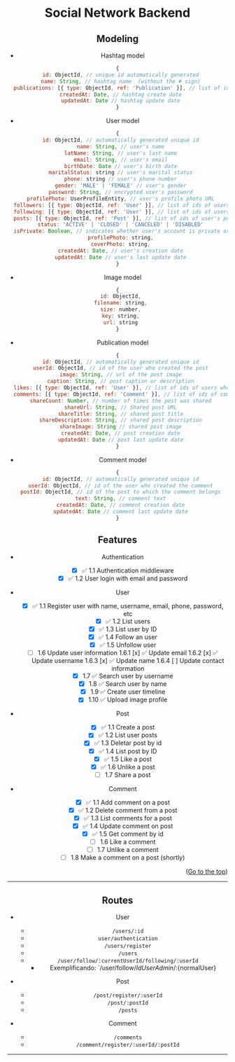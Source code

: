 <div id="top" align="center">

# Social Network Backend

## Modeling

- Hashtag model

```javascript
{
  id: ObjectId, // unique id automatically generated
  name: String, // hashtag name  (without the # sign)
  publications: [{ type: ObjectId, ref: 'Publication' }], // list of ids of publications that use the hashtag
  createdAt: Date, // hashtag create date
  updatedAt: Date // hashtag update date
}
```

- User model

```javascript
{
  id: ObjectId, // automatically generated unique id
  name: String, // user's name
  latName: String, // user's last name
  email: String, // user's email
  birthDate: Date // user's birth date
  maritalStatus: string // user's marital status
  phone: string // user's phone number
  gender: 'MALE' | 'FEMALE' // user's gender
  password: String, // encrypted user's password
  profilePhoto: UserProfileEntity, // user's profile photo URL
  followers: [{ type: ObjectId, ref: 'User' }], // list of ids of users who follow this user
  following: [{ type: ObjectId, ref: 'User' }], // list of ids of users whom this user follows
  posts: [{ type: ObjectId, ref: 'Post' }], // list of ids of user's posts
  status: 'ACTIVE' | 'CLOSED' | 'CANCELED' | 'DISABLED'
  isPrivate: Boolean, // indicates whether user's account is private or not
  profilePhoto: string,
  coverPhoto: string,
  createdAt: Date, // user's creation date
  updatedAt: Date // user's last update date
}
```

- Image model

```javascript
{
  id: ObjectId,
  filename: string,
  size: number,
  key: string,
  url: string
}
```

- Publication model

```javascript
{
  id: ObjectId, // automatically generated unique id
  userId: ObjectId, // id of the user who created the post
  image: String, // url of the post image
  caption: String, // post caption or description
  likes: [{ type: ObjectId, ref: 'User' }], // list of ids of users who liked the post
  comments: [{ type: ObjectId, ref: 'Comment' }], // list of ids of comments on the post
  shareCount: Number, // number of times the post was shared
  shareUrl: String, // Shared post URL
  shareTitle: String, // shared post title
  shareDescription: String, // shared post description
  shareImage: String // shared post image
  createdAt: Date, // post creation date
  updatedAt: Date // post last update date
}
```

- Comment model

```javascript
{
  id: ObjectId, // automatically generated unique id
  userId: ObjectId, // id of the user who created the comment
  postId: ObjectId, // id of the post to which the comment belongs
  text: String, // comment text
  createdAt: Date, // comment creation date
  updatedAt: Date // comment last update date
}
```

## Features

- Authentication

  - [x] ✅ 1.1 Authentication middleware
  - [x] ✅ 1.2 User login with email and password

- User

  - [x] ✅ 1.1 Register user with name, username, email, phone, password, etc
  - [x] ✅ 1.2 List users
  - [x] ✅ 1.3 List user by ID
  - [x] ✅ 1.4 Follow an user
  - [x] ✅ 1.5 Unfollow user
  - [ ] 1.6 Update user information
        1.6.1 [x] ✅ Update email
        1.6.2 [x] ✅ Update username
        1.6.3 [x] ✅ Update name
        1.6.4 [ ] Update contact information
  - [x] 1.7 ✅ Search user by username
  - [x] 1.8 ✅ Search user by name
  - [x] 1.9 ✅ Create user timeline
  - [x] 1.10 ✅ Upload image profile

- Post

  - [x] ✅ 1.1 Create a post
  - [x] ✅ 1.2 List user posts
  - [x] ✅ 1.3 Deletar post by id
  - [x] ✅ 1.4 List post by ID
  - [x] ✅ 1.5 Like a post
  - [x] ✅ 1.6 Unlike a post
  - [ ] 1.7 Share a post

- Comment
  - [x] ✅ 1.1 Add comment on a post
  - [x] ✅ 1.2 Delete comment from a post
  - [x] ✅ 1.3 List comments for a post
  - [x] ✅ 1.4 Update comment on post
  - [x] ✅ 1.5 Get comment by id
  - [ ] 1.6 Like a comment
  - [ ] 1.7 Unlike a comment
  - [ ] 1.8 Make a comment on a post (shortly)

<p align="right">(<a href="#top">Go to the top</a>)</p>

---

## Routes

- User

  - `/users/:id`
  - `user/authentication`
  - `/users/register`
  - `/users`
  - `/user/follow/:currentUserId/following/:userId`
    - Exemplificando: `/user/follow/${IdUserAdmin}/:${normalUser}

- Post

  - `/post/register/:userId`
  - `/post/:postId`
  - `/posts`

- Comment
  - `/comments`
  - `/comment/register/:userId/:postId`

---

```

```
